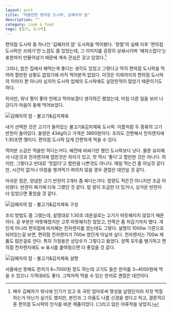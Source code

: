 ```yaml
---
layout: post
title: "먹을만한 편의점 도시락, 김혜자의 맘"
description: ""
category: cook & food
tags: [음식, 도시락]
---
```


편의점 도시락 중 하나인 '김혜자의 맘' 도시락을 먹어봤다.
'창렬'의 실패 이후 '편의점 도시락은 쓰레기'란 느낌도 좀 있었는데, 그 이미지를 굉장히 상쇄시키며 '혜자스럽다'는 표현까지 만들어냈기 때문에 계속 관심은 갖고 있었다.[^1]

[^1]: 배우 김혜자가 워낙에 인기가 있고 또 국민 엄마로써 명성을 날렸던지라 자칫 먹칠하는거 아닌가 싶기도 했지만, 본인과 그 아들도 나름 신경을 썼다고 하고, 결론적으론 편의점 도시락의 인식을 바꾼 제품이었다. (그리고 많은 아류작을 낳았지.)

그러나, 밥은 집에서 해먹는게 좋다는 생각도 있었고
그렇다고 딱히 편의점 도시락을 먹어야 할만한 상황도 없었기에 아직 먹어본적 없었다.
이것은 이제까지의 편의점 도시락의 이미지 뿐 아니라 심지어 도시락 업체의 도시락에도 실망한적이 많았기 때문이기도 하다.

하지만, 워낙 평이 좋아 언제고 먹어보겠다 생각하긴 했었는데, 마침 다른 일을 보러 나갔다가 마음이 동해 먹어보았다.

![김혜자의 맘 - 불고기&김치제육](https://lh3.googleusercontent.com/EWydeG0p2nC2ryYVNTsh_WxApX0h3K1Ee05ew3J5sYSLvo5F2ZfOePYnydoMXEI4PNJvEQ7dEkk=s600 "나쁘지 않은 구성에 가격대비도 좋다.")

내가 선택한 것은 고기가 들어있는 불고기&김치제육 도시락.
이름처럼 두 종류의 고기 반찬이 들어있다.
용량은 434g이고 가격은 3800원이다.
조리도 간편해서 전자렌지에 1:30초면 땡이다.
편의점 도시락 답게 간편하게 먹을 수 있다.

먹어본 소감은 먹을만 하다는거다.
예전에 비싸기만 했던 도시락보다 낫다.
물론 요리해서 나온것과 전자렌지에 뎁힌것은 차이가 있고, 맛 역시 '좋다'고 할만한 것은 아니다.
하지만, 그렇다고 반대로 '맛없다'고 할만큼 나쁜것도 아니다.
매일 먹는건 좀 아닐것 같다만, 시간이 없거나 아침을 챙겨먹기 여의치 않을 경우 괜찮은 대안일 것 같다.

아쉬운 점은, 양념한 고기 반찬이 2개라 좀 짜다는거다.
밥량도 적은건 아니지만 조금 아쉬웠다.
반찬이 짜기에 더욱 그랬던 것 같다.
밥 량이 조금만 더 있거나, 싱거운 반찬이 더 있었으면 좋았을 것 같다.

![김혜자의 맘 - 불고기&김치제육 구성](https://lh3.googleusercontent.com/I_RD8LRGwPTauRyjyhPMi0K6JV1xolniHYttalm-OY5lkAoWNhc9nhnd9evCseATMcgkhhdRhf4=s600 "반찬이 짠거 위주라 좀 그렇다. 싱거운게 하나 더 있었으면 좋았을 듯.")

조리 방법도 쫌 그랬는데, 설명대로 1:30초 데운걸로는 고기가 따듯해지지 않았기 때문이다.
겉 부분은 따뜻해졌지만 고루 따뜻해지진 않았고, 안쪽은 좀 차갑기까지 했다.
개인게 아니라 편의점에 비치해논 전자렌지를 썼는데도 그렇다.
설명이 1000w 기준으로 되어있는걸 보면, 편의점 전자렌지가 700w 였던게 아닐까 싶다.
전자렌지는 700w 제품도 많은걸로 안다.
특히 가정용은 상당수가 그렇다고 들었다.
양쪽 모두를 병기하고 편의점 전자렌지에도 w 표시를 붙여뒀으면 더 좋았을 것 같다.

![김혜자의 맘 - 불고기&김치제육 설명](https://lh3.googleusercontent.com/jwJRUUW5Zn_MpH-gO5VhE8FbpxaQAnGyWxkQq3J1cVWOhOelqlVvFzlFceQkrpcvFrh9N9POdU8=s450 "1000w 기준만 있는데, 700w 기준도 있으면 좋을 듯")

서울에선 못해도 한끼가 6~7000원 정도 하는데
고기도 들은 한끼를 3~4000원에 먹을 수 있으니 가격대비도 좋다.
그럭저럭 먹을 수 있는 한끼로 괜찮은 대안이다.
